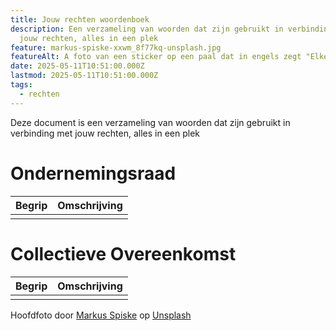 ```yaml
---
title: Jouw rechten woordenboek
description: Een verzameling van woorden dat zijn gebruikt in verbinding met
  jouw rechten, alles in een plek
feature: markus-spiske-xxwm_8f77kq-unsplash.jpg
featureAlt: A foto van een sticker op een paal dat in engels zegt "Elke mens heeft rechten"
date: 2025-05-11T10:51:00.000Z
lastmod: 2025-05-11T10:51:00.000Z
tags:
  - rechten
---
```

Deze document is een verzameling van woorden dat zijn gebruikt in verbinding met jouw rechten, alles in een plek

# Ondernemingsraad

| Begrip | Omschrijving |
| ------ | ------------ |
| | |

# Collectieve Overeenkomst

| Begrip | Omschrijving |
| ------ | ------------ |
| | |

Hoofdfoto door [Markus Spiske](https://unsplash.com/@markusspiske?utm_content=creditCopyText&utm_medium=referral&utm_source=unsplash) op [Unsplash](https://unsplash.com/photos/black-and-white-labeled-bottle-XXWM_8f77KQ?utm_content=creditCopyText&utm_medium=referral&utm_source=unsplash)
